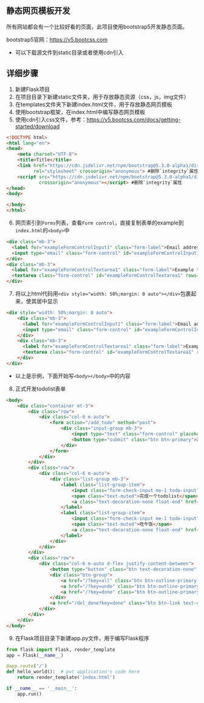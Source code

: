 ## 静态网页模板开发
所有网站都会有一个比较好看的页面，此项目使用bootstrap5开发静态页面。  

bootstrap5官网：https://v5.bootcss.com

- 可以下载源文件到static目录或者使用cdn引入

## 详细步骤
1. 新建Flask项目
2. 在项目目录下新建static文件夹，用于存放静态资源（css，js，img文件）
3. 在templates文件夹下新建index.html文件，用于存放静态网页模板
4. 使用bootstrap框架，在index.html中编写静态网页模板
5. 使用cdn引入css文件，参考：https://v5.bootcss.com/docs/getting-started/download

```html
<!DOCTYPE html>
<html lang="en">
<head>
    <meta charset="UTF-8">
    <title>Title</title>
    <link href="https://cdn.jsdelivr.net/npm/bootstrap@5.3.0-alpha1/dist/css/bootstrap.min.css" 
          rel="stylesheet" crossorigin="anonymous"> #删除`integrity`属性
    <script src="https://cdn.jsdelivr.net/npm/bootstrap@5.3.0-alpha1/dist/js/bootstrap.bundle.min.js" 
            crossorigin="anonymous"></script> #删除`integrity`属性
</head>
<body>

</body>
</html>
```

6. 网页索引到`Forms`列表，查看`Form control`，直接复制表单的example到`index.html`的`<body>`中

```html
<div class="mb-3">
  <label for="exampleFormControlInput1" class="form-label">Email address</label>
  <input type="email" class="form-control" id="exampleFormControlInput1" placeholder="name@example.com">
</div>
<div class="mb-3">
  <label for="exampleFormControlTextarea1" class="form-label">Example textarea</label>
  <textarea class="form-control" id="exampleFormControlTextarea1" rows="3"></textarea>
</div>
```

7. 将以上html代码用`<div style="width: 50%;margin: 0 auto"></div>`包裹起来，使其居中显示

```html
<div style="width: 50%;margin: 0 auto">
    <div class="mb-3">
      <label for="exampleFormControlInput1" class="form-label">Email address</label>
      <input type="email" class="form-control" id="exampleFormControlInput1" placeholder="name@example.com">
    </div>
    <div class="mb-3">
      <label for="exampleFormControlTextarea1" class="form-label">Example textarea</label>
      <textarea class="form-control" id="exampleFormControlTextarea1" rows="3"></textarea>
    </div>
</div>
```
- 以上是示例，下面开始写`<body></body>`中的内容

8. 正式开发todolist表单

```html
<body>
    <div class="container mt-3">
        <div class="row">
            <div class="col-6 m-auto">
                <form action="/add_todo" method="post">
                    <div class="input-group mb-3">
                        <input type="text" class="form-control" placeholder="请输入任务" name="todo">
                        <button type="submit" class="btn btn-primary">添加事项</button>
                    </div>
                </form>
            </div>
        </div>
        <div class="row">
            <div class="col-6 m-auto">
                <div class="list-group mb-3">
                    <label class="list-group-item">
                        <input class="form-check-input me-1 todo-input" type="checkbox" checked value="1">
                        <span class="text-muted">完成一个todolist</span>
                        <a class="text-decoration-none float-end" href="/del_todo?id=1">删除</a>
                    </label>
                    <label class="list-group-item">
                        <input class="form-check-input me-1 todo-input" type="checkbox" checked value="1">
                        <span class="text-muted">吃午饭</span>
                        <a class="text-decoration-none float-end" href="/del_todo?id=1">删除</a>
                    </label>     
                </div>
            </div>
        </div>
        <div class="row">
            <div class="col-6 m-auto d-flex justify-content-between">
                <button type="button" class="btn text-decoration-none" disabled>2 条剩余</button>
                <div class="btn-group">
                    <a href="/?key=all" class="btn btn-outline-primary active">全部</a>
                    <a href="/?key=undo" class="btn btn-outline-primary active">未完成</a>
                    <a href="/?key=done" class="btn btn-outline-primary active">已完成</a>
                </div>
                <a href="/del_done?key=done" class="btn btn-link text-decoration-none">清除已完成</a>
            </div>
        </div>
    </div>
</body>
```

9. 在Flask项目目录下新建app.py文件，用于编写Flask程序
```python
from flask import Flask, render_template
app = Flask(__name__)

@app.route('/')
def hello_world():  # put application's code here
    return render_template('index.html')

if __name__ == '__main__':
    app.run()
```
